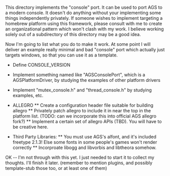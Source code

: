 This directory implements the "console" port. It can be used to port AGS to a modern console. It doesn't do anything without your implementing some things independently privately. If someone wishes to implement targeting a homebrew platform using this framework, please consult with me to create an organizational pattern which won't clash with my work. I believe working solely out of a subdirectory of this directory may be a good idea.

Now I'm going to list what you do to make it work. At some point I will deliver an example really minimal and bad "console" port which actually just targets windows, so that you can use it as a template.

* Define CONSOLE_VERSION
* Implement something named like "AGSConsolePort", which is a AGSPlatformDriver, by studying the examples of other platform drivers
* Implement "mutex_console.h" and "thread_console.h" by studying examples, etc.
* ALLEGRO
** Create a configuration header file suitable for building allegro
** Privately patch allegro to include it in near the top in the platform list. (TODO: can we incorporate this into official AGS allegro fork?)
** Implement a certain set of allegro APIs (TBD). You will have to be creative here.

* Third Party Libraries:
** You must use AGS's alfont, and it's included freetype 2.1.3! Else some fonts in some people's games won't render correctly
** Incorproate libogg and libvorbis and libtheora somehow. 


OK -- I'm not through with this yet. I just needed to start it to collect my thoughts. I'll finish it later.
(remember to mention plugins, and possibly template-stub those too, or at least one of them)
